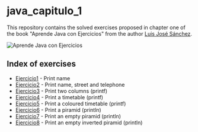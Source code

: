 # java_capitulo_1

This repository contains the solved exercises proposed in chapter one of the book "Aprende Java con Ejercicios" from the author [Luis José Sánchez](https://github.com/LuisJoseSanchez).

![Aprende Java con Ejercicios](https://github.com/LuisJoseSanchez/programacion/blob/master/aprendejava200.jpg)

## Index of exercises

- [Ejercicio1](https://github.com/marruiart/java_capitulo_1/blob/main/Ejercicio1.java) - Print name
- [Ejercicio2](https://github.com/marruiart/java_capitulo_1/blob/main/Ejercicio2.java) - Print name, street and telephone
- [Ejercicio3](https://github.com/marruiart/java_capitulo_1/blob/main/Ejercicio3.java) - Print two columns (printf)
- [Ejercicio4](https://github.com/marruiart/java_capitulo_1/blob/main/Ejercicio4.java) - Print a timetable (printf)
- [Ejercicio5](https://github.com/marruiart/java_capitulo_1/blob/main/Ejercicio5.java) - Print a coloured timetable (printf) 
- [Ejercicio6](https://github.com/marruiart/java_capitulo_1/blob/main/Ejercicio6.java) - Print a piramid (println)
- [Ejercicio7](https://github.com/marruiart/java_capitulo_1/blob/main/Ejercicio7.java) - Print an empty piramid (println)  
- [Ejercicio8](https://github.com/marruiart/java_capitulo_1/blob/main/Ejercicio8.java) - Print an empty inverted piramid (println)  